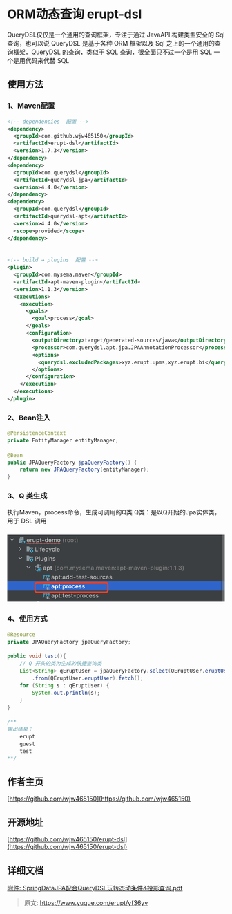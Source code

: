 # ORM动态查询 erupt-dsl

QueryDSL仅仅是一个通用的查询框架，专注于通过 JavaAPI 构建类型安全的 Sql 查询，也可以说 QueryDSL 是基于各种 ORM 框架以及 Sql 之上的一个通用的查询框架，QueryDSL 的查询，类似于 SQL 查询，很全面只不过一个是用 SQL 一个是用代码来代替 SQL


## 使用方法

### 1、Maven配置
```xml
<!-- dependencies  配置 -->
<dependency>
  <groupId>com.github.wjw465150</groupId>
  <artifactId>erupt-dsl</artifactId>
  <version>1.7.3</version>
</dependency>
<dependency>
  <groupId>com.querydsl</groupId>
  <artifactId>querydsl-jpa</artifactId>
  <version>4.4.0</version>
</dependency>
<dependency>
  <groupId>com.querydsl</groupId>
  <artifactId>querydsl-apt</artifactId>
  <version>4.4.0</version>
  <scope>provided</scope>
</dependency>


<!-- build → plugins  配置 -->
<plugin>
  <groupId>com.mysema.maven</groupId>
  <artifactId>apt-maven-plugin</artifactId>
  <version>1.1.3</version>
  <executions>
    <execution>
      <goals>
        <goal>process</goal>
      </goals>
      <configuration>
        <outputDirectory>target/generated-sources/java</outputDirectory>  <!-- 设定生成的Q类存放的位置  -->
        <processor>com.querydsl.apt.jpa.JPAAnnotationProcessor</processor>
        <options>
          <querydsl.excludedPackages>xyz.erupt.upms,xyz.erupt.bi</querydsl.excludedPackages>  <!-- 设定QueryDsl要排除的包(逗号来分割) -->
        </options>
      </configuration>
    </execution>
  </executions>
</plugin>
```

### 2、Bean注入
```java
@PersistenceContext
private EntityManager entityManager;

@Bean
public JPAQueryFactory jpaQueryFactory() {
    return new JPAQueryFactory(entityManager);
}
```

### 3、Q 类生成
执行Maven，process命令，生成可调用的Q类
Q类：是以Q开始的Jpa实体类，用于 DSL 调用

### ![image.png](./img/e3B4qCStir8j6dWb/1629260147268-cacf9d47-d5e2-4008-9995-b4504c328c7e-866428.png)

### 4、使用方式
```java
@Resource
private JPAQueryFactory jpaQueryFactory;

public void test(){
    // Q 开头的类为生成的快捷查询类
	List<String> qEruptUser = jpaQueryFactory.select(QEruptUser.eruptUser.name)
        .from(QEruptUser.eruptUser).fetch();
    for (String s : qEruptUser) {
        System.out.println(s);
    }
}

/**
输出结果：
	erupt
	guest
	test
**/
```

## 作者主页
[https://github.com/wjw465150](https://github.com/wjw465150)


## 开源地址
[https://github.com/wjw465150/erupt-dsl](https://github.com/wjw465150/erupt-dsl)


## 详细文档
[附件: SpringDataJPA配合QueryDSL玩转态动条件&投影查询.pdf](./attachments/e3B4qCStir8j6dWb/SpringDataJPA配合QueryDSL玩转态动条件&投影查询.pdf)


> 原文: <https://www.yuque.com/erupt/yf36yv>